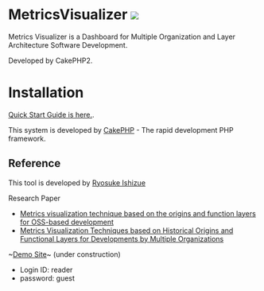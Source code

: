 # MetricsVisualizer <a href="https://github.com/RYOSKATE/MetricsVisualizer/blob/master/LICENSE"><img src="http://img.shields.io/:license-mit-blue.svg"></a>

Metrics Visualizer is a Dashboard for Multiple Organization and Layer Architecture Software Development.

Developed by CakePHP2.

# Installation

[Quick Start Guide is here.](https://github.com/RYOSKATE/MetricsVisualizer/wiki).

This system is developed by [CakePHP](http://www.cakephp.org) - The rapid development PHP framework.

## Reference
This tool is developed by [Ryosuke Ishizue](https://researchmap.jp/ishizue/)

Research Paper
* [Metrics visualization technique based on the origins and function layers for OSS-based development](http://www.washi.cs.waseda.ac.jp/?p=3160)
* [Metrics Visualization Techniques based on Historical Origins and Functional Layers for Developments by Multiple Organizations](http://www.worldscientific.com/doi/pdf/10.1142/S0218194018500067)

~[Demo Site](http://www.washi.cs.waseda.ac.jp/metrics-visualize-tool/graphs)~ (under construction)
* Login ID: reader
* password: guest
